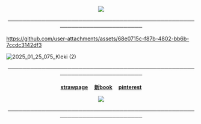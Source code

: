 <p align="center"><img src=https://64.media.tumblr.com/4b790b83f62d87e956f4e0266e098a74/a99701de4660a168-66/s75x75_c1/412d7a3127374a6f1c81ec14b88a7f76d5610707.gifv>


<p align="center">────────────────────────────────────────────────────────────────────────<br>

https://github.com/user-attachments/assets/68e0715c-f87b-4802-bb6b-7ccdc3142df3

![2025_01_25_075_Kleki (2)](https://github.com/user-attachments/assets/af52f07a-b710-4e2c-8b52-6b749f7de6ca)
<p align="center">────────────────────────────────────────────────────────────────────────<br>
  
<p align="center"><b><a href="https://kriss0mwahh.straw.page/">strawpage</a> ‎ ‎‎ ‎‎ ‎‎ <a href="https://kriss0mwahh.atabook.org/">新book</a> ‎ ‎‎ ‎‎ ‎‎ <a href="https://www.pinterest.com/kris0mwahh/">pinterest</a></b>

<p align="center"><img src=https://krisres.carrd.co/assets/images/image01.png?v=d1717f42>

<p align="center">────────────────────────────────────────────────────────────────────────<br>



